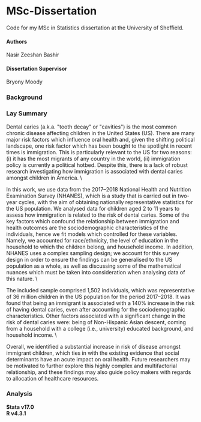 # MSc-Dissertation
Code for my MSc in Statistics dissertation at the University of Sheffield.

#### Authors
Nasir Zeeshan Bashir

#### Dissertation Supervisor
Bryony Moody                                       

### Background

### Lay Summary

Dental caries (a.k.a. "tooth decay" or "cavities") is the most common chronic disease affecting children in the United States (US). There are many major risk factors which influence oral health and, given the shifting political landscape, one risk factor which has been bought to the spotlight in recent times is immigration. This is particularly relevant to the US for two reasons: (i) it has the most migrants of any country in the world, (ii) immigration policy is currently a political hotbed. Despite this, there is a lack of robust research investigating how immigration is associated with dental caries amongst children in America. \

In this work, we use data from the 2017–2018 National Health and Nutrition Examination Survey (NHANES), which is a study that is carried out in two-year cycles, with the aim of obtaining nationally representative statistics for the US population. We analysed data for children aged 2 to 11 years to assess how immigration is related to the risk of dental caries. Some of the key factors which confound the relationship between immigration and health outcomes are the sociodemographic characteristics of the individuals, hence we fit models which controlled for these variables. Namely, we accounted for race/ethnicity, the level of education in the household to which the children belong, and household income. In addition, NHANES uses a complex sampling design; we account for this survey design in order to ensure the findings can be generalised to the US population as a whole, as well as discussing some of the mathematical nuances which must be taken into consideration when analysing data of this nature.  \

The included sample comprised 1,502 individuals, which was representative of 36 million children in the US population for the period 2017–2018. It was found that being an immigrant is associated with a 140% increase in the risk of having dental caries, even after accounting for the sociodemographic characteristics. Other factors associated with a significant change in the risk of dental caries were: being of Non-Hispanic Asian descent, coming from a household with a college (i.e., university) educated background, and household income. \

Overall, we identified a substantial increase in risk of disease amongst immigrant children, which ties in with the existing evidence that social determinants have an acute impact on oral health. Future researchers may be motivated to further explore this highly complex and multifactorial relationship, and these findings may also guide policy makers with regards to allocation of healthcare resources.

### Analysis

**Stata v17.0**\
**R v4.3.1**
